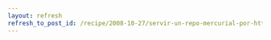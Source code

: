 ```yaml
---
layout: refresh
refresh_to_post_id: /recipe/2008-10-27/servir-un-repo-mercurial-por-http-solo-lectura.html
---
```

